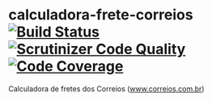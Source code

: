 calculadora-frete-correios [![Build Status](https://travis-ci.org/italodom/Calculadora-de-Fretes-Correios.svg?branch=master)](https://travis-ci.org/italodom/Calculadora-de-Fretes-Correios) [![Scrutinizer Code Quality](https://scrutinizer-ci.com/g/italodom/Calculadora-de-Fretes-Correios/badges/quality-score.png?s=07ab0259121e7f1d06c036b73054cd753196b22a)](https://scrutinizer-ci.com/g/italodom/Calculadora-de-Fretes-Correios/)[![Code Coverage](https://scrutinizer-ci.com/g/italodom/Calculadora-de-Fretes-Correios/badges/coverage.png?s=6ffc53a4238141ab69fe11497c2107464ce2f33a)](https://scrutinizer-ci.com/g/italodom/Calculadora-de-Fretes-Correios/)
==========================

Calculadora de fretes dos Correios (www.correios.com.br)
